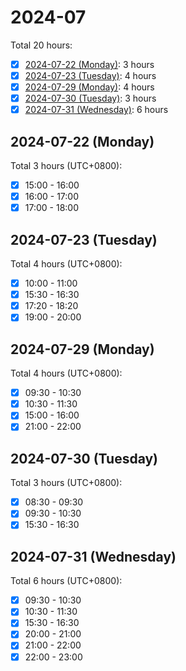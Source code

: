 # 2024-07

Total 20 hours:
- [x] [2024-07-22 (Monday)](#2024-07-22-monday): 3 hours
- [x] [2024-07-23 (Tuesday)](#2024-07-23-tuesday): 4 hours
- [x] [2024-07-29 (Monday)](#2024-07-29-monday): 4 hours
- [x] [2024-07-30 (Tuesday)](#2024-07-30-tuesday): 3 hours
- [x] [2024-07-31 (Wednesday)](#2024-07-31-wednesday): 6 hours

## 2024-07-22 (Monday)

Total 3 hours (UTC+0800):
- [x] 15:00 - 16:00
- [x] 16:00 - 17:00
- [x] 17:00 - 18:00

## 2024-07-23 (Tuesday)

Total 4 hours (UTC+0800):
- [x] 10:00 - 11:00
- [x] 15:30 - 16:30
- [x] 17:20 - 18:20
- [x] 19:00 - 20:00

## 2024-07-29 (Monday)

Total 4 hours (UTC+0800):
- [x] 09:30 - 10:30
- [x] 10:30 - 11:30
- [x] 15:00 - 16:00
- [x] 21:00 - 22:00

## 2024-07-30 (Tuesday)

Total 3 hours (UTC+0800):
- [x] 08:30 - 09:30
- [x] 09:30 - 10:30
- [x] 15:30 - 16:30

## 2024-07-31 (Wednesday)

Total 6 hours (UTC+0800):
- [x] 09:30 - 10:30
- [x] 10:30 - 11:30
- [x] 15:30 - 16:30
- [x] 20:00 - 21:00
- [x] 21:00 - 22:00
- [x] 22:00 - 23:00
